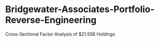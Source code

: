 # Bridgewater-Associates-Portfolio-Reverse-Engineering
Cross-Sectional Factor Analysis of $21.55B Holdings
